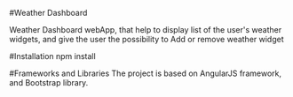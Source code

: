 #Weather Dashboard

Weather Dashboard webApp, that help to display list of the user's weather widgets, and give the user the possibility to Add or remove weather widget

#Installation
npm install 

#Frameworks and Libraries
The project is based on AngularJS framework, and Bootstrap library. 
